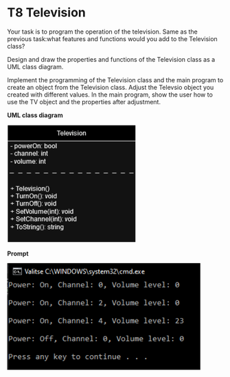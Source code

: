 # T8 Television

Your task is to program the operation of the television. Same as the previous task:what features and functions would you add to the Television class?

Design and draw the properties and functions of the Television class as a UML class diagram.

Implement the programming of the Television class and the main program to create an object from the Television class.
Adjust the Televsio object you created with different values. In the main program, show the user how to use the TV object and the properties after adjustment.

**UML class diagram**

<img src='television-uml.drawio.png' style='width:300px'>

**Prompt**

<img src='task8-prompt.png' style='width:450px'>
